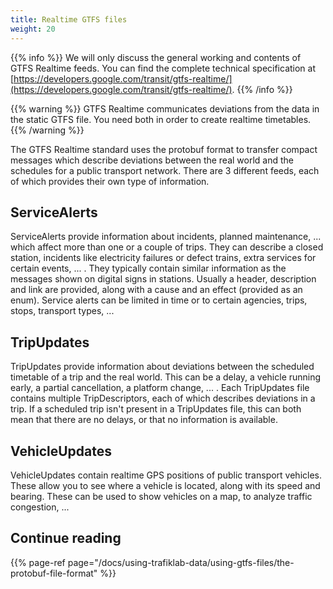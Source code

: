 ```yaml
---
title: Realtime GTFS files
weight: 20
---
```


{{% info %}} We will only discuss the general working and contents of GTFS Realtime feeds. You can find the
complete technical specification
at [https://developers.google.com/transit/gtfs-realtime/](https://developers.google.com/transit/gtfs-realtime/). 
{{% /info %}}

{{% warning %}} GTFS Realtime communicates deviations from the data in the static GTFS file. You need both in
order to create realtime timetables. {{% /warning %}}

The GTFS Realtime standard uses the protobuf format to transfer compact messages which describe deviations between the
real world and the schedules for a public transport network. There are 3 different feeds, each of which provides their
own type of information.

## ServiceAlerts

ServiceAlerts provide information about incidents, planned maintenance, ... which affect more than one or a couple of
trips. They can describe a closed station, incidents like electricity failures or defect trains, extra services for
certain events, ... . They typically contain similar information as the messages shown on digital signs in stations.
Usually a header, description and link are provided, along with a cause and an effect (provided as an enum). Service
alerts can be limited in time or to certain agencies, trips, stops, transport types, ...

## TripUpdates

TripUpdates provide information about deviations between the scheduled timetable of a trip and the real world. This can
be a delay, a vehicle running early, a partial cancellation, a platform change, ... . Each TripUpdates file contains
multiple TripDescriptors, each of which describes deviations in a trip. If a scheduled trip isn't present in a
TripUpdates file, this can both mean that there are no delays, or that no information is available.

## VehicleUpdates

VehicleUpdates contain realtime GPS positions of public transport vehicles. These allow you to see where a vehicle is
located, along with its speed and bearing. These can be used to show vehicles on a map, to analyze traffic congestion,
...

## Continue reading

{{% page-ref page="/docs/using-trafiklab-data/using-gtfs-files/the-protobuf-file-format" %}}